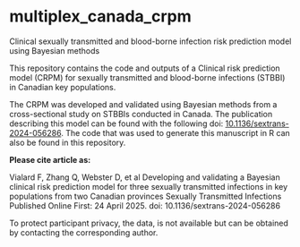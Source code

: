 # multiplex_canada_crpm

Clinical sexually transmitted and blood-borne infection risk prediction model using Bayesian methods

This repository contains the code and outputs of a Clinical risk prediction model (CRPM) for sexually transmitted and blood-borne infections (STBBI) in Canadian key populations.

The CRPM was developed and validated using Bayesian methods from a cross-sectional study on STBBIs conducted in Canada. The publication describing this model can be found with the following doi: [10.1136/sextrans-2024-056286](https://sti.bmj.com/content/early/2025/06/02/sextrans-2024-056286). The code that was used to generate this manuscript in R can also be found in this repository.

**Please cite article as:**

Vialard F, Zhang Q, Webster D, et al Developing and validating a Bayesian clinical risk prediction model for three sexually transmitted infections in key populations from two Canadian provinces Sexually Transmitted Infections Published Online First: 24 April 2025. doi: 10.1136/sextrans-2024-056286

To protect participant privacy, the data, is not available but can be obtained by contacting the corresponding author.
